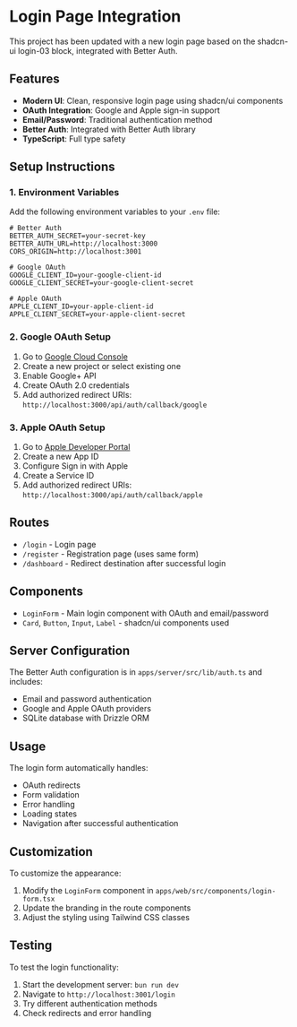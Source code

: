 # Login Page Integration

This project has been updated with a new login page based on the shadcn-ui login-03 block, integrated with Better Auth.

## Features

- **Modern UI**: Clean, responsive login page using shadcn/ui components
- **OAuth Integration**: Google and Apple sign-in support
- **Email/Password**: Traditional authentication method
- **Better Auth**: Integrated with Better Auth library
- **TypeScript**: Full type safety

## Setup Instructions

### 1. Environment Variables

Add the following environment variables to your `.env` file:

```env
# Better Auth
BETTER_AUTH_SECRET=your-secret-key
BETTER_AUTH_URL=http://localhost:3000
CORS_ORIGIN=http://localhost:3001

# Google OAuth
GOOGLE_CLIENT_ID=your-google-client-id
GOOGLE_CLIENT_SECRET=your-google-client-secret

# Apple OAuth
APPLE_CLIENT_ID=your-apple-client-id
APPLE_CLIENT_SECRET=your-apple-client-secret
```

### 2. Google OAuth Setup

1. Go to [Google Cloud Console](https://console.cloud.google.com/)
2. Create a new project or select existing one
3. Enable Google+ API
4. Create OAuth 2.0 credentials
5. Add authorized redirect URIs: `http://localhost:3000/api/auth/callback/google`

### 3. Apple OAuth Setup

1. Go to [Apple Developer Portal](https://developer.apple.com/)
2. Create a new App ID
3. Configure Sign in with Apple
4. Create a Service ID
5. Add authorized redirect URIs: `http://localhost:3000/api/auth/callback/apple`

## Routes

- `/login` - Login page
- `/register` - Registration page (uses same form)
- `/dashboard` - Redirect destination after successful login

## Components

- `LoginForm` - Main login component with OAuth and email/password
- `Card`, `Button`, `Input`, `Label` - shadcn/ui components used

## Server Configuration

The Better Auth configuration is in `apps/server/src/lib/auth.ts` and includes:

- Email and password authentication
- Google and Apple OAuth providers
- SQLite database with Drizzle ORM

## Usage

The login form automatically handles:
- OAuth redirects
- Form validation
- Error handling
- Loading states
- Navigation after successful authentication

## Customization

To customize the appearance:
1. Modify the `LoginForm` component in `apps/web/src/components/login-form.tsx`
2. Update the branding in the route components
3. Adjust the styling using Tailwind CSS classes

## Testing

To test the login functionality:

1. Start the development server: `bun run dev`
2. Navigate to `http://localhost:3001/login`
3. Try different authentication methods
4. Check redirects and error handling